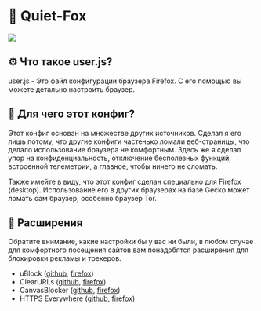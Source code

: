# 🦊 Quiet-Fox

![](https://i.imgur.com/a6Qe0kA.png)

## ⚙️ Что такое user.js?

user.js - Это файл конфигурации браузера Firefox. С его помощью вы можете детально настроить браузер.

## 🎨 Для чего этот конфиг?

Этот конфиг основан на множестве других источников. Сделал я его лишь потому, что другие конфиги частенько ломали веб-страницы, что делало использование браузера не комфортным. Здесь же я сделал упор на конфиденциальность, отключение бесполезных функций, встроенной телеметрии, а главное, чтобы ничего не сломать.

Также имейте в виду, что этот конфиг сделан специально для Firefox (desktop). Использование его в других браузерах на базе Gecko может ломать сам браузер, особенно браузер Tor.

## 🔐 Расширения

Обратите внимание, какие настройки бы у вас ни были, в любом случае для комфортного посещения сайтов вам понадобятся расширения для блокировки рекламы и трекеров.

- uBlock ([github](https://github.com/gorhill/uBlock "github"), [firefox](https://addons.mozilla.org/firefox/addon/ublock-origin "firefox"))
- ClearURLs ([github](https://github.com/ClearURLs/Addon "github"), [firefox](https://addons.mozilla.org/firefox/addon/clearurls "firefox"))
- CanvasBlocker ([github](https://github.com/kkapsner/CanvasBlocker "github"), [firefox](https://addons.mozilla.org/firefox/addon/canvasblocker "firefox"))
- HTTPS Everywhere ([github](https://github.com/EFForg/https-everywhere, "github"), [firefox](https://addons.mozilla.org/firefox/addon/https-everywhere, "firefox"))
